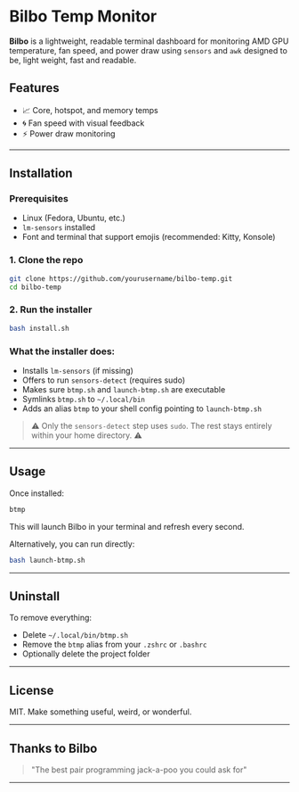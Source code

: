 # Bilbo Temp Monitor

**Bilbo** is a lightweight, readable terminal dashboard for monitoring AMD GPU temperature, fan speed, and power draw using `sensors` and `awk` designed to be, light weight, fast and readable.

## Features

- 📈 Core, hotspot, and memory temps
- 🌀 Fan speed with visual feedback
- ⚡ Power draw monitoring

---

## Installation

### Prerequisites

- Linux (Fedora, Ubuntu, etc.)
- `lm-sensors` installed
- Font and terminal that support emojis (recommended: Kitty, Konsole)

### 1. Clone the repo

```bash
git clone https://github.com/yourusername/bilbo-temp.git
cd bilbo-temp
```

### 2. Run the installer

```bash
bash install.sh
```

### What the installer does:

- Installs `lm-sensors` (if missing)
- Offers to run `sensors-detect` (requires sudo)
- Makes sure `btmp.sh` and `launch-btmp.sh` are executable
- Symlinks `btmp.sh` to `~/.local/bin`
- Adds an alias `btmp` to your shell config pointing to `launch-btmp.sh`

> ⚠️ Only the `sensors-detect` step uses `sudo`. The rest stays entirely within your home directory. ⚠️

---

## Usage

Once installed:

```bash
btmp
```

This will launch Bilbo in your terminal and refresh every second.

Alternatively, you can run directly:

```bash
bash launch-btmp.sh
```

---

## Uninstall

To remove everything:

- Delete `~/.local/bin/btmp.sh`
- Remove the `btmp` alias from your `.zshrc` or `.bashrc`
- Optionally delete the project folder

---

## License

MIT. Make something useful, weird, or wonderful.

---

## Thanks to Bilbo

> "The best pair programming jack-a-poo you could ask for"

---
